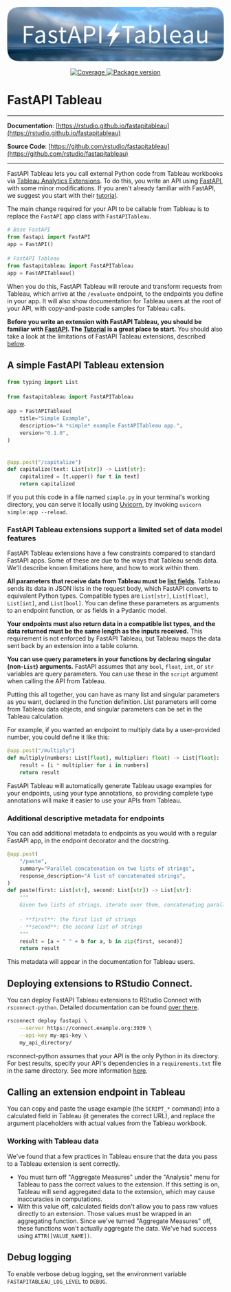 <p align="center">
  <img width="640px" src="https://github.com/rstudio/fastapitableau/raw/main/docs/img/fastapi-tableau.png" alt='FastAPI Tableau'>
</p>

<p align="center">
<a href="https://codecov.io/gh/rstudio/fastapitableau" target="_blank">
    <img src="https://codecov.io/gh/rstudio/fastapitableau/branch/main/graph/badge.svg?token=E206DENI3A" alt="Coverage">
</a>
<a href="https://pypi.org/project/fastapitableau" target="_blank">
    <img src="https://img.shields.io/pypi/v/fastapitableau?color=%2334D058&label=pypi%20package" alt="Package version">
</a>
</p>

# FastAPI Tableau

---

**Documentation**: [https://rstudio.github.io/fastapitableau](https://rstudio.github.io/fastapitableau)

**Source Code**: [https://github.com/rstudio/fastapitableau](https://github.com/rstudio/fastapitableau)

---

FastAPI Tableau lets you call external Python code from Tableau workbooks via [Tableau Analytics
Extensions](https://tableau.github.io/analytics-extensions-api/). To do this, you write an API using [FastAPI](https://fastapi.tiangolo.com), with some minor modifications. If you aren't already familiar with FastAPI, we suggest you start with their [tutorial](https://fastapi.tiangolo.com/tutorial/). 

The main change required for your API to be callable from Tableau is to replace the `FastAPI` app class with `FastAPITableau`.

```python
# Base FastAPI
from fastapi import FastAPI
app = FastAPI()

# FastAPI Tableau
from fastapitableau import FastAPITableau
app = FastAPITableau()
``` 

When you do this, FastAPI Tableau will reroute and transform requests from Tableau, which arrive at the `/evaluate` endpoint, to the endpoints you define in your app. It will also show documentation for Tableau users at the root of your API, with copy-and-paste code samples for Tableau calls.

**Before you write an extension with FastAPI Tableau, you should be familiar with [FastAPI](https://fastapi.tiangolo.com). The [Tutorial](https://fastapi.tiangolo.com/tutorial/) is a great place to start.** You should also take a look at the limitations of FastAPI Tableau extensions, described [below](#tableau-fastapi-supports-a-subset-of-fastapis-features).

## A simple FastAPI Tableau extension

```python
from typing import List

from fastapitableau import FastAPITableau

app = FastAPITableau(
    title="Simple Example",
    description="A *simple* example FastAPITableau app.",
    version="0.1.0",
)


@app.post("/capitalize")
def capitalize(text: List[str]) -> List[str]:
    capitalized = [t.upper() for t in text]
    return capitalized
```

If you put this code in a file named `simple.py` in your terminal's working directory, you can serve it locally using [Uvicorn](https://www.uvicorn.org), by invoking `uvicorn simple:app --reload`.

### FastAPI Tableau extensions support a limited set of data model features

FastAPI Tableau extensions have a few constraints compared to standard FastAPI apps. Some of these are due to the ways that Tableau sends data. We'll describe known limitations here, and how to work within them.

**All parameters that receive data from Tableau must be [list fields](https://fastapi.tiangolo.com/tutorial/body-nested-models/?h=list#list-fields-with-type-parameter).** Tableau sends its data in JSON lists in the request body, which FastAPI converts to equivalent Python types. Compatible types are `List[str]`, `List[float]`, `List[int]`, and `List[bool]`. You can define these parameters as arguments to an endpoint function, or as fields in a Pydantic model.

**Your endpoints must also return data in a compatible list types, and the data returned must be the same length as the inputs received.** This requirement is not enforced by FastAPI Tableau, but Tableau maps the data sent back by an extension into a table column.

**You can use query parameters in your functions by declaring singular (non-`List`) arguments.** FastAPI assumes that any `bool`, `float`, `int`, or `str` variables are query parameters. You can use these in the `script` argument when calling the API from Tableau.

Putting this all together, you can have as many list and singular parameters as you want, declared in the function definition. List parameters will come from Tableau data objects, and singular parameters can be set in the Tableau calculation.

For example, if you wanted an endpoint to multiply data by a user-provided number, you could define it like this:

```python
@app.post("/multiply")
def multiply(numbers: List[float], multiplier: float) -> List[float]:
    result = [i * multiplier for i in numbers]
    return result
```

FastAPI Tableau will automatically generate Tableau usage examples for your endpoints, using your type annotations, so providing complete type annotations will make it easier to use your APIs from Tableau.

### Additional descriptive metadata for endpoints

You can add additional metadata to endpoints as you would with a regular FastAPI app, in the endpoint decorator and the docstring.

```python
@app.post(
    "/paste",
    summary="Parallel concatenation on two lists of strings",
    response_description="A list of concatenated strings",
)
def paste(first: List[str], second: List[str]) -> List[str]:
    """
    Given two lists of strings, iterate over them, concatenating parallel items.

    - **first**: the first list of strings
    - **second**: the second list of strings
    """
    result = [a + " " + b for a, b in zip(first, second)]
    return result
```

This metadata will appear in the documentation for Tableau users.

## Deploying extensions to RStudio Connect.

You can deploy FastAPI Tableau extensions to RStudio Connect with `rsconnect-python`. Detailed documentation can be found [over there](https://github.com/rstudio/rsconnect-python#deploying-python-content-to-rstudio-connect).

```bash
rsconnect deploy fastapi \
    --server https://connect.example.org:3939 \
    --api-key my-api-key \
    my_api_directory/
```

rsconnect-python assumes that your API is the only Python in its directory. For best results, specify your API's dependencies in a `requirements.txt` file in the same directory. See more information [here](https://github.com/rstudio/rsconnect-python#package-dependencies-1).

## Calling an extension endpoint in Tableau

You can copy and paste the usage example (the `SCRIPT_*` command) into a calculated field in Tableau (it generates the correct URL), and replace the argument placeholders with actual values from the Tableau workbook.

### Working with Tableau data

We've found that a few practices in Tableau ensure that the data you pass to a Tableau extension is sent correctly.

- You must turn off "Aggregate Measures" under the "Analysis" menu for Tableau to pass the correct values to the extension. If this setting is on, Tableau will send aggregated data to the extension, which may cause inaccuracies in computations.
- With this value off, calculated fields don't allow you to pass raw values directly to an extension. Those values must be wrapped in an aggregating function. Since we've turned "Aggregate Measures" off, these functions won't actually aggregate the data. We've had success using `ATTR([VALUE_NAME])`.

## Debug logging

To enable verbose debug logging, set the environment variable `FASTAPITABLEAU_LOG_LEVEL` to `DEBUG`.
